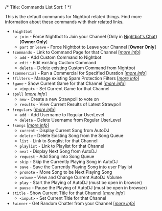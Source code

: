 /*
Title: Commands List
Sort: 1
*/

This is the default commands for Nightbot related things. Find more information about these commands with their related links.

* `!nightbot`
  * `join` - Force Nightbot to Join your Channel (Only in [Nightbot's Chat](https://www.twitch.tv/nightbot)) [**Owner Only**] 
  * `part` or `leave` - Force Nightbot to Leave your Channel [**Owner Only**]
* `!commands` - Link to Command Page for that Channel  [[*more info*](https://docs.nightbot.tv/commands/commands)]
  * `add` - Add Custom Command to Nightbot
  * `edit` - Edit existing Custom Command
  * `delete` - Delete existing Custom Command from Nightbot
* `!commercial` - Run a Commercial for Specified Duration  [[*more info*](https://docs.nightbot.tv/commands/commercial)]
* `!filters` - Manage existing Spam Protection Filters  [[*more info*](https://docs.nightbot.tv/commands/filters)]
* `!game` - Show Current Game for that Channel  [[*more info*](https://docs.nightbot.tv/commands/game)]
  * `<input>` - Set Current Game for that Channel
* `!poll`  [[*more info*](https://docs.nightbot.tv/commands/poll)]
  * `new` - Create a new Strawpoll to vote on
  * `results` - View Current Results of Latest Strawpoll
* `!regulars`  [[*more info*](https://docs.nightbot.tv/commands/regulars)]
  * `add` - Add Username to Regular UserLevel
  * `delete` - Delete Username from Regular UserLevel
* `!songs`  [[*more info*](https://docs.nightbot.tv/commands/songs)]
  * `current` - Display Current Song from AutoDJ
  * `delete` - Delete Existing Song from the Song Queue
  * `list` - Link to Songlist for that Channel
  * `playlist` - Link to Playlist for that Channel
  * `next` - Display Next Song from AutoDJ
  * `request` - Add Song into Song Queue
  * `skip` - Skip the Currently Playing Song in AutoDJ
  * `save` - Save the Currently Playing Song into user Playlist
  * `promote` - Move Song to be Next Playing Song
  * `volume` - View and Change Current AutoDJ Volume
  * `play` - Start the Playing of AutoDJ (must be open in browser)
  * `pause` - Pause the Playing of AutoDJ (must be open in browser)
* `!title` - Show Current Title for that Channel  [[*more info*](https://docs.nightbot.tv/commands/title)]
  * `<input>` - Set Current Title for that Channel
* `!winner` - Get Random Chatter from your Channel  [[*more info*](https://docs.nightbot.tv/commands/winner)]